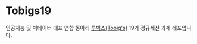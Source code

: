 # Tobigs19

인공지능 및 빅데이터 대표 연합 동아리 [투빅스(Tobig's)](http://www.datamarket.kr/xe/page_rbbD77) 19기 정규세션 과제 레포입니다.
